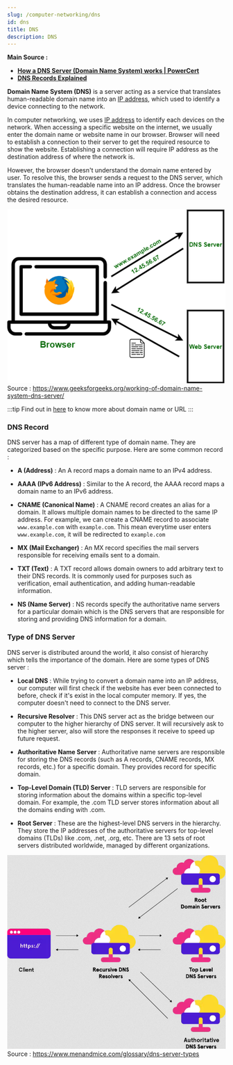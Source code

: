 ```yaml
---
slug: /computer-networking/dns
id: dns
title: DNS
description: DNS
---
```


**Main Source :**

- **[How a DNS Server (Domain Name System) works | PowerCert](https://youtu.be/mpQZVYPuDGU?si=HkwtlF9fHOXMEvN7)**
- **[DNS Records Explained](https://youtu.be/HnUDtycXSNE?si=owMYV2iZG8w72g_r)**

**Domain Name System (DNS)** is a server acting as a service that translates human-readable domain name into an [IP address](/computer-networking/ip-address), which used to identify a device connecting to the network.

In computer networking, we uses [IP address](/computer-networking/ip-address) to identify each devices on the network. When accessing a specific website on the internet, we usually enter the domain name or website name in our browser. Browser will need to establish a connection to their server to get the required resource to show the website. Establishing a connection will require IP address as the destination address of where the network is.

However, the browser doesn't understand the domain name entered by user. To resolve this, the browser sends a request to the DNS server, which translates the human-readable name into an IP address. Once the browser obtains the destination address, it can establish a connection and access the desired resource.

![Browser sends request to DNS server and receive the IP address of the destination](./dns-server.png)  
Source : https://www.geeksforgeeks.org/working-of-domain-name-system-dns-server/

:::tip
Find out in [here](/web-development/web-url) to know more about domain name or URL
:::

### DNS Record

DNS server has a map of different type of domain name. They are categorized based on the specific purpose. Here are some common record :

- **A (Address)** : An A record maps a domain name to an IPv4 address.

- **AAAA (IPv6 Address)** : Similar to the A record, the AAAA record maps a domain name to an IPv6 address.

- **CNAME (Canonical Name)** : A CNAME record creates an alias for a domain. It allows multiple domain names to be directed to the same IP address. For example, we can create a CNAME record to associate `www.example.com` with `example.com`. This mean everytime user enters `www.example.com`, it will be redirected to `example.com`

- **MX (Mail Exchanger)** : An MX record specifies the mail servers responsible for receiving emails sent to a domain.

- **TXT (Text)** : A TXT record allows domain owners to add arbitrary text to their DNS records. It is commonly used for purposes such as verification, email authentication, and adding human-readable information.

- **NS (Name Server)** : NS records specify the authoritative name servers for a particular domain which is the DNS servers that are responsible for storing and providing DNS information for a domain.

### Type of DNS Server

DNS server is distributed around the world, it also consist of hierarchy which tells the importance of the domain. Here are some types of DNS server :

- **Local DNS** : While trying to convert a domain name into an IP address, our computer will first check if the website has ever been connected to before, check if it's exist in the local computer memory. If yes, the computer doesn't need to connect to the DNS server.

- **Recursive Resolver** : This DNS server act as the bridge between our computer to the higher hierarchy of DNS server. It will recursively ask to the higher server, also will store the responses it receive to speed up future request.

- **Authoritative Name Server** : Authoritative name servers are responsible for storing the DNS records (such as A records, CNAME records, MX records, etc.) for a specific domain. They provides record for specific domain.

- **Top-Level Domain (TLD) Server** : TLD servers are responsible for storing information about the domains within a specific top-level domain. For example, the .com TLD server stores information about all the domains ending with .com.

- **Root Server** : These are the highest-level DNS servers in the hierarchy. They store the IP addresses of the authoritative servers for top-level domains (TLDs) like .com, .net, .org, etc. There are 13 sets of root servers distributed worldwide, managed by different organizations.

![Type of DNS server](./type-of-dns-server.png)  
Source : https://www.menandmice.com/glossary/dns-server-types
